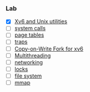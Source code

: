 ### Lab
- [x] [Xv6 and Unix utilities](https://pdos.csail.mit.edu/6.828/2021/labs/util.html)
- [ ] [system calls](https://pdos.csail.mit.edu/6.828/2021/labs/syscall.html)
- [ ] [page tables](https://pdos.csail.mit.edu/6.828/2021/labs/pgtbl.html)
- [ ] [traps](https://pdos.csail.mit.edu/6.828/2021/labs/traps.html)
- [ ] [Copy-on-Write Fork for xv6](https://pdos.csail.mit.edu/6.828/2021/labs/cow.html)
- [ ] [Multithreading](https://pdos.csail.mit.edu/6.828/2021/labs/thread.html)
- [ ] [networking](https://pdos.csail.mit.edu/6.828/2021/labs/net.html)
- [ ] [locks](https://pdos.csail.mit.edu/6.828/2021/labs/lock.html)
- [ ] [file system](https://pdos.csail.mit.edu/6.828/2021/labs/fs.html)
- [ ] [mmap](https://pdos.csail.mit.edu/6.828/2021/labs/mmap.html)
